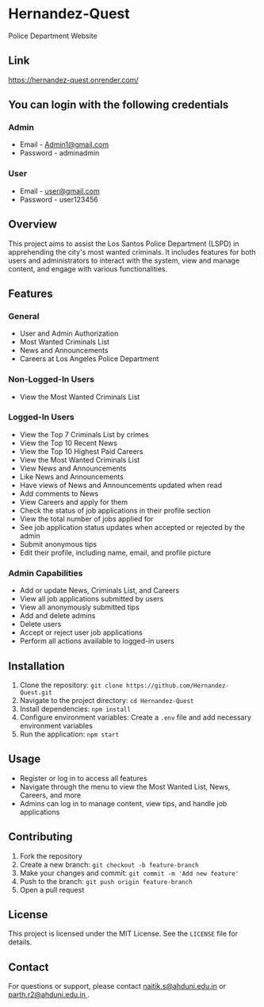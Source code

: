 # Hernandez-Quest
Police Department Website

## Link
https://hernandez-quest.onrender.com/

## You can login with the following credentials

### Admin

- Email - [Admin1@gmail.com](mailto:Admin1@gmail.com)
- Password - adminadmin

### User

- Email - [user@gmail.com](mailto:user@gmail.com)
- Password - user123456


## Overview
This project aims to assist the Los Santos Police Department (LSPD) in apprehending the city's most wanted criminals. It includes features for both users and administrators to interact with the system, view and manage content, and engage with various functionalities.

## Features

### General
- User and Admin Authorization
- Most Wanted Criminals List
- News and Announcements
- Careers at Los Angeles Police Department

### Non-Logged-In Users
- View the Most Wanted Criminals List

### Logged-In Users
- View the Top 7 Criminals List by crimes
- View the Top 10 Recent News
- View the Top 10 Highest Paid Careers
- View the Most Wanted Criminals List
- View News and Announcements
- Like News and Announcements
- Have views of News and Announcements updated when read
- Add comments to News
- View Careers and apply for them
- Check the status of job applications in their profile section
- View the total number of jobs applied for
- See job application status updates when accepted or rejected by the admin
- Submit anonymous tips
- Edit their profile, including name, email, and profile picture

### Admin Capabilities
- Add or update News, Criminals List, and Careers
- View all job applications submitted by users
- View all anonymously submitted tips
- Add and delete admins
- Delete users
- Accept or reject user job applications
- Perform all actions available to logged-in users

## Installation
1. Clone the repository: `git clone https://github.com/Hernandez-Quest.git`
2. Navigate to the project directory: `cd Hernandez-Quest`
3. Install dependencies: `npm install`
4. Configure environment variables: Create a `.env` file and add necessary environment variables
5. Run the application: `npm start` 

## Usage
- Register or log in to access all features
- Navigate through the menu to view the Most Wanted List, News, Careers, and more
- Admins can log in to manage content, view tips, and handle job applications

## Contributing
1. Fork the repository
2. Create a new branch: `git checkout -b feature-branch`
3. Make your changes and commit: `git commit -m 'Add new feature'`
4. Push to the branch: `git push origin feature-branch`
5. Open a pull request

## License
This project is licensed under the MIT License. See the `LICENSE` file for details.

## Contact
For questions or support, please contact [naitik.s@ahduni.edu.in](mailto:naitik.s@ahduni.edu.in) or [parth.r2@ahduni.edu.in ](mailto:parth.r2@ahduni.edu.in ).
